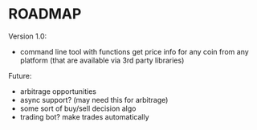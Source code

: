 # ROADMAP

Version 1.0:
* command line tool with functions get price info for any coin from any platform (that are available via 3rd party libraries)

Future:
* arbitrage opportunities
* async support? (may need this for arbitrage)
* some sort of buy/sell decision algo 
* trading bot? make trades automatically

